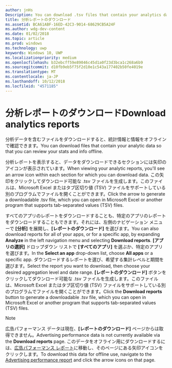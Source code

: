 ```yaml
---
author: jnHs
Description: You can download .tsv files that contain your analytics data so that you can review your stats and info offline.
title: 分析レポートのダウンロード
ms.assetid: BCA61ABF-16ED-42C3-9014-68629CB5A24F
ms.author: wdg-dev-content
ms.date: 01/02/2018
ms.topic: article
ms.prod: windows
ms.technology: uwp
keywords: Windows 10, UWP
ms.localizationpriority: medium
ms.openlocfilehash: b32ebcff59e89046c45d1a0f23d3bca1c268a6b9
ms.sourcegitcommit: d10fb9eb5f75f2d10e1c543a177402b50fe4019e
ms.translationtype: MT
ms.contentlocale: ja-JP
ms.lasthandoff: 10/12/2018
ms.locfileid: "4571185"
---
```

# <a name="download-analytics-reports"></a><span data-ttu-id="a9f84-103">分析レポートのダウンロード</span><span class="sxs-lookup"><span data-stu-id="a9f84-103">Download analytics reports</span></span>


<span data-ttu-id="a9f84-104">分析データを含むファイルをダウンロードすると、統計情報と情報をオフラインで確認できます。</span><span class="sxs-lookup"><span data-stu-id="a9f84-104">You can download files that contain your analytic data so that you can review your stats and info offline.</span></span>

<span data-ttu-id="a9f84-105">分析レポートを表示すると、データをダウンロードできるセクションには矢印のアイコンが表示されています。</span><span class="sxs-lookup"><span data-stu-id="a9f84-105">When viewing your analytic reports, you'll see an arrow icon within each section for which you can download data.</span></span> <span data-ttu-id="a9f84-106">この矢印をクリックしてダウンロード可能な .tsv ファイルを生成します。このファイルは、Microsoft Excel またはタブ区切り値 (TSV) ファイルをサポートしている別のプログラムでファイルを開くことができます。</span><span class="sxs-lookup"><span data-stu-id="a9f84-106">Click the arrow to generate a downloadable .tsv file, which you can open in Microsoft Excel or another program that supports tab-separated values (TSV) files.</span></span>

<span data-ttu-id="a9f84-107">すべてのアプリのレポートをダウンロードすることも、特定のアプリのレポートをダウンロードすることもできます。それには、左側のナビゲーション メニューで **[分析]** を展開し、**[レポートのダウンロード]** を選びます。</span><span class="sxs-lookup"><span data-stu-id="a9f84-107">You can also download reports for all of your apps, or for a specific app, by expanding **Analyze** in the left navigation menu and selecting **Download reports**.</span></span> <span data-ttu-id="a9f84-108">**[アプリの選択]** ドロップダウン リストで **[すべてのアプリ]** を選ぶか、特定のアプリを選びます。</span><span class="sxs-lookup"><span data-stu-id="a9f84-108">In the **Select an app** drop-down list, choose **All apps** or a specific app.</span></span> <span data-ttu-id="a9f84-109">ダウンロードするレポートを選び、希望する集計レベルと期間を選びます。</span><span class="sxs-lookup"><span data-stu-id="a9f84-109">Select the report you want to download, then choose your desired aggregation level and date range.</span></span> <span data-ttu-id="a9f84-110">**[レポートのダウンロード]** ボタンをクリックしてダウンロード可能な .tsv ファイルを生成します。このファイルは、Microsoft Excel またはタブ区切り値 (TSV) ファイルをサポートしている別のプログラムでファイルを開くことができます。</span><span class="sxs-lookup"><span data-stu-id="a9f84-110">Click the **Download reports** button to generate a downloadable .tsv file, which you can open in Microsoft Excel or another program that supports tab-separated values (TSV) files.</span></span>

> [!NOTE]
> <span data-ttu-id="a9f84-111">広告パフォーマンス データは現在、**[レポートのダウンロード]** ページからは取得できません。</span><span class="sxs-lookup"><span data-stu-id="a9f84-111">Advertising performance data is not currently available via the **Download reports** page.</span></span> <span data-ttu-id="a9f84-112">このデータをオフライン用にダウンロードするには、[広告パフォーマンス レポート](advertising-performance-report.md)に移動し、そのページにある矢印アイコンをクリックします。</span><span class="sxs-lookup"><span data-stu-id="a9f84-112">To download this data for offline use, navigate to the [Advertising performance report](advertising-performance-report.md) and click the arrow icons on that page.</span></span> 
